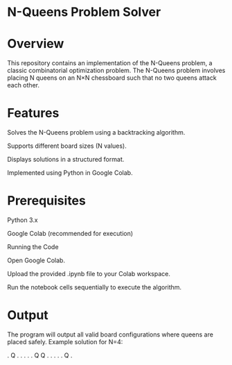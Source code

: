 # N-Queens Problem Solver

# Overview

This repository contains an implementation of the N-Queens problem, a classic combinatorial optimization problem. The N-Queens problem involves placing N queens on an N×N chessboard such that no two queens attack each other.

# Features

Solves the N-Queens problem using a backtracking algorithm.

Supports different board sizes (N values).

Displays solutions in a structured format.

Implemented using Python in Google Colab.


# Prerequisites

Python 3.x

Google Colab (recommended for execution)

Running the Code

Open Google Colab.

Upload the provided .ipynb file to your Colab workspace.

Run the notebook cells sequentially to execute the algorithm.


# Output

The program will output all valid board configurations where queens are placed safely.
Example solution for N=4:

. Q . .
. . . Q
Q . . .
. . Q .

